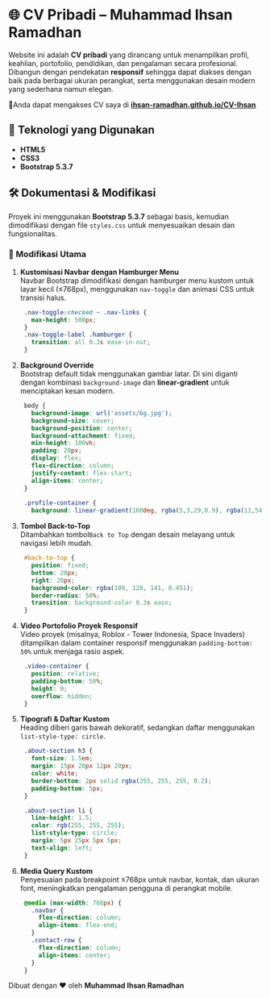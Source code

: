 # 🌐 CV Pribadi – Muhammad Ihsan Ramadhan  

Website ini adalah **CV pribadi** yang dirancang untuk menampilkan profil, keahlian, portofolio, pendidikan, dan pengalaman secara profesional. Dibangun dengan pendekatan **responsif** sehingga dapat diakses dengan baik pada berbagai ukuran perangkat, serta menggunakan desain modern yang sederhana namun elegan.  

🔗Anda dapat mengakses CV saya di [**ihsan-ramadhan.github.io/CV-Ihsan**](https://ihsan-ramadhan.github.io/CV-Ihsan/)

## 🚀 Teknologi yang Digunakan
- **HTML5**
- **CSS3**
- **Bootstrap 5.3.7**
  
## 🛠️ Dokumentasi & Modifikasi
Proyek ini menggunakan **Bootstrap 5.3.7** sebagai basis, kemudian dimodifikasi dengan file `styles.css` untuk menyesuaikan desain dan fungsionalitas.  

### 🔧 Modifikasi Utama

1. **Kustomisasi Navbar dengan Hamburger Menu**    
   Navbar Bootstrap dimodifikasi dengan hamburger menu kustom untuk layar kecil (≤768px), menggunakan `nav-toggle` dan animasi CSS untuk transisi halus.  
   ```css
    .nav-toggle:checked ~ .nav-links {
      max-height: 500px;
    }
    .nav-toggle-label .hamburger {
      transition: all 0.3s ease-in-out;
    }

2. **Background Override**    
   Bootstrap default tidak menggunakan gambar latar. Di sini diganti dengan kombinasi `background-image` dan **linear-gradient** untuk menciptakan kesan modern.

   ```css
    body {
      background-image: url('assets/bg.jpg');
      background-size: cover;
      background-position: center;
      background-attachment: fixed;
      min-height: 100vh;
      padding: 20px;
      display: flex;
      flex-direction: column;
      justify-content: flex-start;
      align-items: center;
    }
    
    .profile-container {
      background: linear-gradient(160deg, rgba(5,3,29,0.9), rgba(11,54,82,0.9));
   ```

3. **Tombol Back-to-Top**  
  Ditambahkan tombol`Back to Top` dengan desain melayang untuk navigasi lebih mudah.

   ```css
    #back-to-top {
      position: fixed;
      bottom: 20px;
      right: 20px;
      background-color: rgba(109, 128, 141, 0.451);
      border-radius: 50%;
      transition: background-color 0.3s ease;
    }
   ```

4. **Video Portofolio Proyek Responsif**  
    Video proyek (misalnya, Roblox - Tower Indonesia, Space Invaders) ditampilkan dalam container responsif menggunakan `padding-bottom: 50%` untuk menjaga rasio aspek.

   ```css
    .video-container {
      position: relative;
      padding-bottom: 50%;
      height: 0;
      overflow: hidden;
    }
   ```

5. **Tipografi & Daftar Kustom**  
   Heading diberi garis bawah dekoratif, sedangkan daftar menggunakan `list-style-type: circle`.

   ```css
    .about-section h3 {
      font-size: 1.5em;
      margin: 15px 20px 12px 20px;
      color: white;
      border-bottom: 2px solid rgba(255, 255, 255, 0.2);
      padding-bottom: 5px;
    }

    .about-section li {
      line-height: 1.5;
      color: rgb(255, 255, 255);
      list-style-type: circle;
      margin: 5px 25px 5px 5px;
      text-align: left;
    }
   ```

6. **Media Query Kustom**  
   Penyesuaian pada breakpoint ≤768px untuk navbar, kontak, dan ukuran font, meningkatkan pengalaman pengguna di perangkat mobile.
 
   ```css
    @media (max-width: 768px) {
      .navbar {
        flex-direction: column;
        align-items: flex-end;
      }
      .contact-row {
        flex-direction: column;
        align-items: center;
      }
    }
   ```
Dibuat dengan ❤️ oleh **Muhammad Ihsan Ramadhan**

